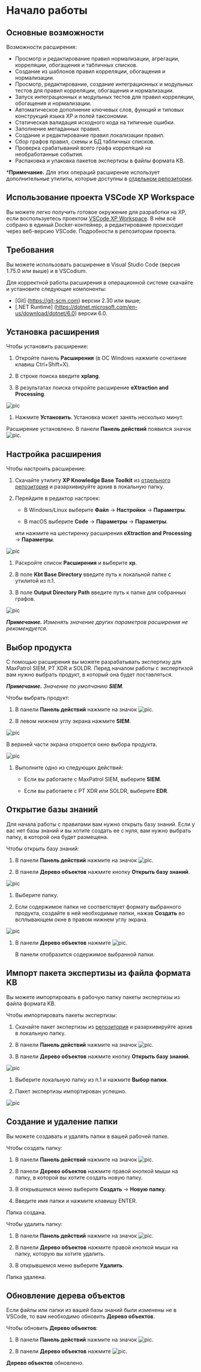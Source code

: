 ﻿# Начало работы

## Основные возможности

Возможности расширения:
* Просмотр и редактирование правил нормализации, агрегации, корреляции, обогащения и табличных списков.
* Создание из шаблонов правил корреляции, обогащения и нормализации.
* Просмотр, редактирование, создание интеграционных и модульных тестов для правил корреляции, обогащения и нормализации.
* Запуск интеграционных и модульных тестов для правил корреляции, обогащения и нормализации.
* Автоматическое дополнение ключевых слов, функций и типовых конструкций языка XP и полей таксономии.
* Статическая валидация исходного кода на типичные ошибки.
* Заполнение метаданных правил.
* Создание и редактирование правил локализации правил.
* Сбор графов правил, схемы и БД табличных списков.
* Проверка срабатываний всего графа корреляций на необработанные события.
* Распаковка и упаковка пакетов экспертизы в файлы формата KB.

***Примечание.** Для этих операций расширение использует дополнительные утилиты, которые доступны в [отдельном репозитории](https://github.com/vxcontrol/xp-kbt/releases).

## Использование проекта VSCode XP Workspace
Вы можете легко получить готовое окружение для разработки на XP, если воспользуетесь проектом [VSCode XP Workspace](https://github.com/Security-Experts-Community/vscode-xp-workspace). В нём всё собрано в единый Docker-контейнер, а редактирование происходит через веб-версию VSCode.
Подробности в репозитории проекта.

## Требования

Вы можете использовать расширение в Visual Studio Code (версия 1.75.0 или выше) и в VSCodium.

Для корректной работы расширения в операционной системе скачайте и установите следующие компоненты:
* [Git] (https://git-scm.com) версии 2.30 или выше;
* [.NET Runtime] (https://dotnet.microsoft.com/en-us/download/dotnet/6.0) версии 6.0.

## Установка расширения

Чтобы установить расширение:

1. Откройте панель **Расширения** (в ОС Windows нажмите сочетание клавиш Ctrl+Shift+X).

1. В строке поиска введите **xplang**.

1. В результатах поиска откройте расширение **eXtraction and Processing**.

![pic](pics/01_xplang_search_install.png)

1. Нажмите **Установить**. Установка может занять несколько минут.


Расширение установлено. В панели **Панель действий** появился значок ![pic](pics/xp-icon.png).

## Настройка расширения

Чтобы настроить расширение:

1. Скачайте утилиту **XP Knowledge Base Toolkit** из [отдельного репозитория](https://github.com/vxcontrol/xp-kbt/releases) и разархивируйте архив в локальную папку.

1. Перейдите в редактор настроек:

   * В Windows/Linux выберите **Файл** → **Настройки** → **Параметры**.

   * В macOS выберите **Code** → **Параметры** → **Параметры**.

   или нажмите на шестиренку расширения **eXtraction and Processing** → **Параметры**.

![pic](pics/02_xplang_settings.png)

1. Раскройте список **Расширения** и выберите **xp**.

1. В поле **Kbt Base Directory** введите путь к локальной папке с утилитой из п.1.

1. В поле **Output Directory Path** введите путь к папке для собранных графов.

![pic](pics/03_xplang_kbt.png)

   ***Примечание.** Изменять значение других параметров расширения не рекомендуется.*

## Выбор продукта

С помощью расширения вы можете разрабатывать экспертизу для MaxPatrol SIEM, PT XDR и SOLDR. Перед началом работы с экспертизой вам нужно выбрать продукт, в который она будет поставляться.

   ***Примечание.** Значение по умолчанию **SIEM**.*

Чтобы выбрать продукт:

1. В панели **Панель действий** нажмите на значок ![pic](pics/xp-icon.png).

1. В левом нижнем углу экрана нажмите **SIEM**.

![pic](pics/04_xplang_product.jpg)

   В верхней части экрана откроется окно выбора продукта.

![pic](pics/05_xplang_product_choose.jpg)

1. Выполните одно из следующих действий:

   * Если вы работаете с MaxPatrol SIEM, выберите **SIEM**.

   * Если вы работаете с PT XDR или SOLDR, выберите **EDR**.

## Открытие базы знаний

Для начала работы с правилами вам нужно открыть базу знаний. Если у вас нет базы знаний и вы хотите создать ее с нуля, вам нужно выбрать папку, в которой она будет размещена.

Чтобы открыть базу знаний:

1. В панели **Панель действий** нажмите на значок ![pic](pics/xp-icon.png).

1. В панели **Дерево объектов** нажмите кнопку **Открыть базу знаний**.

![pic](pics/06_xplang_tree.jpg)

1. Выберите папку.

1. Если содержимое папки не соответствует формату выбранного продукта, создайте в ней необходимые папки, нажав **Создать** во всплывающем окне в правом нижнем углу экрана.

![pic](pics/07_xplang_error.jpg)

1. В панели **Дерево объектов** нажмите ![pic](pics/reload-icon.png).

   В панели отобразится содержимое выбранной папки. 

## Импорт пакета экспертизы из файла формата KB

Вы можете импортировать в рабочую папку пакеты экспертизы из файла формата KB.

Чтобы импортировать пакеты экспертизы:

1. Скачайте пакет экспертизы из [репозитория](https://github.com/Security-Experts-Community/open-xp-rules) и разархивируйте архив в локальную папку.

1. В панели **Панель действий** нажмите на значок ![pic](pics/xp-icon.png).

1. В панели **Дерево объектов** нажмите кнопку **Открыть базу знаний**.

![pic](pics/06_xplang_tree.jpg)

1. Выберите локальную папку из п.1 и нажмите **Выбор папки**.

1. Пакет экспертизы импортирован успешно.

![pic](pics/08_xplang_rules.jpg)

## Создание и удаление папки

Вы можете создавать и удалять папки в вашей рабочей папке.

Чтобы создать папку:

1. В панели **Панель действий** нажмите на значок ![pic](pics/xp-icon.png).

1. В панели **Дерево объектов** нажмите правой кнопкой мыши на папку, в которой вы хотите создать новую папку.

1. В открывшемся меню выберите **Создать** → **Новую папку**.

1. Введите имя папки и нажмите клавишу ENTER.

Папка создана.

Чтобы удалить папку:

1. В панели **Панель действий** нажмите на значок ![pic](pics/xp-icon.png).

1. В панели **Дерево объектов** нажмите правой кнопкой мыши на папку, которую вы хотите удалить.

1. В открывшемся меню выберите **Удалить**.

Папка удалена.

## Обновление дерева объектов

Если файлы или папки из вашей базы знаний были изменены не в VSCode, то вам необходимо обновить **Дерево объектов**.

Чтобы обновить **Дерево объектов**:

1. В панели **Панель действий** нажмите на значок ![pic](pics/xp-icon.png).

1. В панели **Дерево объектов** нажмите ![pic](pics/reload-icon.png).

**Дерево объектов** обновлено.
